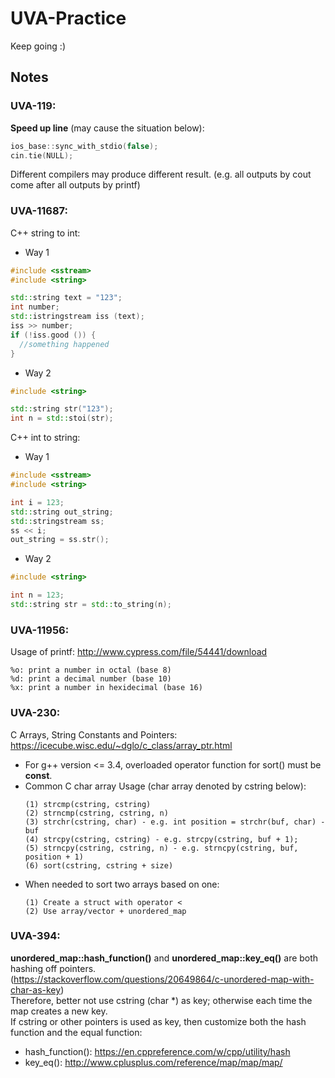 # UVA-Practice
Keep going :)

## Notes
### UVA-119:  
  **Speed up line** (may cause the situation below):
  ```cpp
  ios_base::sync_with_stdio(false);
  cin.tie(NULL);
  ```
  Different compilers may produce different result. (e.g. all outputs by cout come after all outputs by printf)
  
### UVA-11687:  
  C++ string to int:
  - Way 1
  ```cpp
  #include <sstream>
  #include <string>

  std::string text = "123";
  int number;
  std::istringstream iss (text);
  iss >> number;
  if (!iss.good ()) {
    //something happened
  }
  ```
  - Way 2
  ```cpp
  #include <string>
  
  std::string str("123");
  int n = std::stoi(str);
  ```
  
  C++ int to string:
  - Way 1
  ```cpp
  #include <sstream>
  #include <string>

  int i = 123;
  std::string out_string;
  std::stringstream ss;
  ss << i;
  out_string = ss.str();
  ```
  - Way 2
  ```cpp
  #include <string>
  
  int n = 123;
  std::string str = std::to_string(n);
  ```
  
### UVA-11956:  
  Usage of printf: http://www.cypress.com/file/54441/download
  ```
  %o: print a number in octal (base 8)
  %d: print a decimal number (base 10)
  %x: print a number in hexidecimal (base 16)
  ```
  
### UVA-230:  
  C Arrays, String Constants and Pointers: https://icecube.wisc.edu/~dglo/c_class/array_ptr.html  
  - For g++ version <= 3.4, overloaded operator function for sort() must be **const**.  
  - Common C char array Usage (char array denoted by cstring below):  
    ```
    (1) strcmp(cstring, cstring)  
    (2) strncmp(cstring, cstring, n)  
    (3) strchr(cstring, char) - e.g. int position = strchr(buf, char) - buf  
    (4) strcpy(cstring, cstring) - e.g. strcpy(cstring, buf + 1);  
    (5) strncpy(cstring, cstring, n) - e.g. strncpy(cstring, buf, position + 1)  
    (6) sort(cstring, cstring + size)  
    ```
  - When needed to sort two arrays based on one:  
    ```
    (1) Create a struct with operator <  
    (2) Use array/vector + unordered_map  
    ```
  
### UVA-394:
  **unordered_map::hash_function()** and **unordered_map::key_eq()** are both hashing off pointers.  
  (https://stackoverflow.com/questions/20649864/c-unordered-map-with-char-as-key)  
  Therefore, better not use cstring (char \*) as key; otherwise each time the map creates a new key.  
  If cstring or other pointers is used as key, then customize both the hash function and the equal function:  
  - hash_function(): https://en.cppreference.com/w/cpp/utility/hash  
  - key_eq(): http://www.cplusplus.com/reference/map/map/map/  
